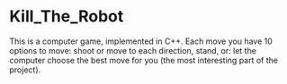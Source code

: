 # Kill_The_Robot

This is a computer game, implemented in C++. Each move you have 10 options to move:
shoot or move to each direction, stand, or: let the computer choose the best move
for you (the most interesting part of the project). 
